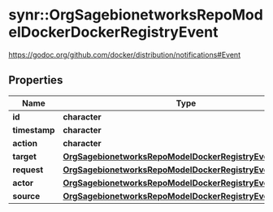 # synr::OrgSagebionetworksRepoModelDockerDockerRegistryEvent

https://godoc.org/github.com/docker/distribution/notifications#Event

## Properties
Name | Type | Description | Notes
------------ | ------------- | ------------- | -------------
**id** | **character** |  | [optional] 
**timestamp** | **character** |  | [optional] 
**action** | **character** |  | [optional] 
**target** | [**OrgSagebionetworksRepoModelDockerRegistryEventTarget**](org.sagebionetworks.repo.model.docker.RegistryEventTarget.md) |  | [optional] 
**request** | [**OrgSagebionetworksRepoModelDockerRegistryEventRequest**](org.sagebionetworks.repo.model.docker.RegistryEventRequest.md) |  | [optional] 
**actor** | [**OrgSagebionetworksRepoModelDockerRegistryEventActor**](org.sagebionetworks.repo.model.docker.RegistryEventActor.md) |  | [optional] 
**source** | [**OrgSagebionetworksRepoModelDockerRegistryEventSource**](org.sagebionetworks.repo.model.docker.RegistryEventSource.md) |  | [optional] 



